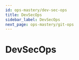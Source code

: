 ```yaml
---
id: ops-mastery/dev-sec-ops
title: DevSecOps
sidebar_label: DevSecOps
next_page: ops-mastery/git-ops
---
```


# DevSecOps

